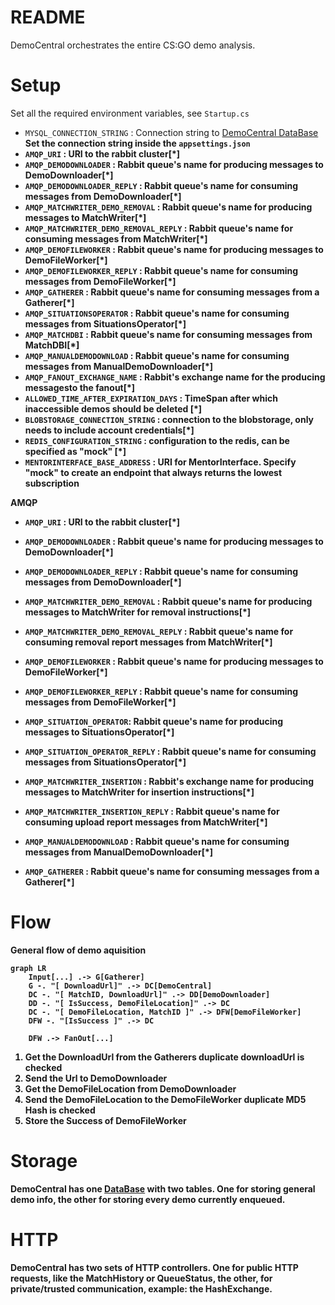 ﻿# README

DemoCentral orchestrates the entire CS:GO demo analysis. 

# Setup
Set all the required environment variables, see `Startup.cs`  

- `MYSQL_CONNECTION_STRING` : Connection string to [DemoCentral DataBase](/DataBase/README.md)
		<b> Set the connection string inside the `appsettings.json`
- `AMQP_URI` : URI to the rabbit cluster[\*]
- `AMQP_DEMODOWNLOADER` : Rabbit queue's name for producing messages to DemoDownloader[\*]
- `AMQP_DEMODOWNLOADER_REPLY` : Rabbit queue's name for consuming messages from DemoDownloader[\*] 
- `AMQP_MATCHWRITER_DEMO_REMOVAL` : Rabbit queue's name for producing messages to MatchWriter[\*] 
- `AMQP_MATCHWRITER_DEMO_REMOVAL_REPLY` : Rabbit queue's name for consuming messages from MatchWriter[\*] 
- `AMQP_DEMOFILEWORKER` : Rabbit queue's name for producing messages to DemoFileWorker[\*]
- `AMQP_DEMOFILEWORKER_REPLY` : Rabbit queue's name for consuming messages from DemoFileWorker[\*]
- `AMQP_GATHERER` : Rabbit queue's name for consuming messages from a Gatherer[\*]
- `AMQP_SITUATIONSOPERATOR` : Rabbit queue's name for consuming messages from SituationsOperator[\*]
- `AMQP_MATCHDBI` :  Rabbit queue's name for consuming messages from MatchDBI[\*]
- `AMQP_MANUALDEMODOWNLOAD` : Rabbit queue's name for consuming messages from ManualDemoDownloader[\*]
- `AMQP_FANOUT_EXCHANGE_NAME` : Rabbit's exchange name for the producing messagesto the fanout[\*]
- `ALLOWED_TIME_AFTER_EXPIRATION_DAYS` : TimeSpan after which inaccessible demos should be deleted [\*]
- `BLOBSTORAGE_CONNECTION_STRING` : connection to the blobstorage, only needs to include account credentials[\*]
- `REDIS_CONFIGURATION_STRING` : configuration to the redis, can be specified as "mock" [\*]
- `MENTORINTERFACE_BASE_ADDRESS` : URI for MentorInterface. Specify "mock" to create an endpoint that always returns the lowest subscription

**AMQP**
- `AMQP_URI` : URI to the rabbit cluster[*]


- `AMQP_DEMODOWNLOADER` : Rabbit queue's name for producing messages to DemoDownloader[\*]
- `AMQP_DEMODOWNLOADER_REPLY` : Rabbit queue's name for consuming messages from DemoDownloader[\*] 

- `AMQP_MATCHWRITER_DEMO_REMOVAL` : Rabbit queue's name for producing messages to MatchWriter for removal instructions[\*] 
- `AMQP_MATCHWRITER_DEMO_REMOVAL_REPLY` : Rabbit queue's name for consuming removal report messages from MatchWriter[\*]

- `AMQP_DEMOFILEWORKER` : Rabbit queue's name for producing messages to DemoFileWorker[\*]
- `AMQP_DEMOFILEWORKER_REPLY` : Rabbit queue's name for consuming messages from DemoFileWorker[\*]

- `AMQP_SITUATION_OPERATOR`: Rabbit queue's name for producing messages to SituationsOperator[\*]
- `AMQP_SITUATION_OPERATOR_REPLY` : Rabbit queue's name for consuming messages from SituationsOperator[\*]

- `AMQP_MATCHWRITER_INSERTION` : Rabbit's exchange name for producing messages to MatchWriter for insertion instructions[\*]
- `AMQP_MATCHWRITER_INSERTION_REPLY` :  Rabbit queue's name for consuming upload report messages from MatchWriter[\*]

- `AMQP_MANUALDEMODOWNLOAD` : Rabbit queue's name for consuming messages from ManualDemoDownloader[\*]
- `AMQP_GATHERER` : Rabbit queue's name for consuming messages from a Gatherer[\*]

# Flow
General flow of demo aquisition 

```mermaid
graph LR
	Input[...] .-> G[Gatherer]
	G -. "[ DownloadUrl]" .-> DC[DemoCentral]
    DC -. "[ MatchID, DownloadUrl]" .-> DD[DemoDownloader]
	DD -. "[ IsSuccess, DemoFileLocation]" .-> DC
    DC -. "[ DemoFileLocation, MatchID ]" .-> DFW[DemoFileWorker]
    DFW -. "[IsSuccess ]" .-> DC
    
    DFW .-> FanOut[...]
```

1. Get the DownloadUrl from the Gatherers
	<b> duplicate downloadUrl is checked
2. Send the Url to DemoDownloader
3. Get the DemoFileLocation from DemoDownloader
4. Send the DemoFileLocation to the DemoFileWorker
	<b> duplicate MD5 Hash is checked
5. Store the Success of DemoFileWorker

# Storage
DemoCentral has one [DataBase](/DataBase/README.md) with two tables.
One for storing general demo info, the other for storing every demo currently enqueued.

# HTTP 
DemoCentral has two sets of HTTP controllers.
One for public HTTP requests, like the MatchHistory or QueueStatus, the other, for private/trusted communication, example: the HashExchange.  
